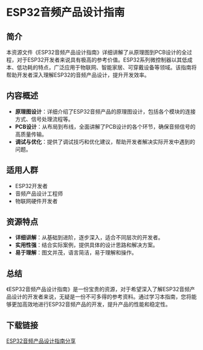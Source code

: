 # ESP32音频产品设计指南

## 简介
本资源文件《ESP32音频产品设计指南》详细讲解了从原理图到PCB设计的全过程，对于ESP32开发者来说具有极高的参考价值。ESP32系列微控制器以其低成本、低功耗的特点，广泛应用于物联网、智能家居、可穿戴设备等领域。该指南将帮助开发者深入理解ESP32的音频产品设计，提升开发效率。

## 内容概述
- **原理图设计**：详细介绍了ESP32音频产品的原理图设计，包括各个模块的连接方式、信号处理流程等。
- **PCB设计**：从布局到布线，全面讲解了PCB设计的各个环节，确保音频信号的高质量传输。
- **调试与优化**：提供了调试技巧和优化建议，帮助开发者解决实际开发中遇到的问题。

## 适用人群
- ESP32开发者
- 音频产品设计工程师
- 物联网硬件开发者

## 资源特点
- **详细讲解**：从基础到进阶，逐步深入，适合不同层次的开发者。
- **实用性强**：结合实际案例，提供具体的设计思路和解决方案。
- **易于理解**：图文并茂，语言简洁，易于理解和操作。

## 总结
《ESP32音频产品设计指南》是一份宝贵的资源，对于希望深入了解ESP32音频产品设计的开发者来说，无疑是一份不可多得的参考资料。通过学习本指南，您将能够更加高效地进行ESP32音频产品的开发，提升产品的性能和稳定性。

## 下载链接

[ESP32音频产品设计指南分享](https://pan.quark.cn/s/adf2213a719c)